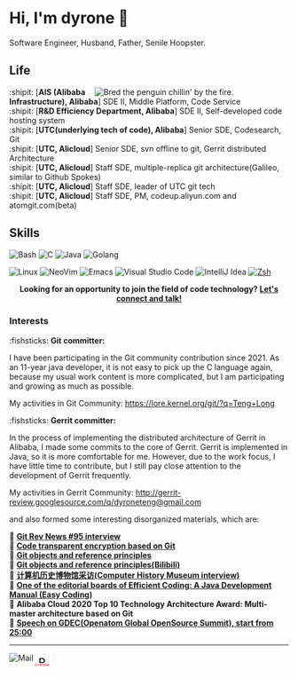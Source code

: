 # Hi, I'm dyrone :wave:

Software Engineer, Husband, Father, Senile Hoopster.

## Life

<img align="right" alt="Bred the penguin chillin' by the fire." width="350" src="img/Fire.gif" />

:shipit: [**AIS (Alibaba Infrastructure), Alibaba**] SDE II, Middle Platform, Code Service  
:shipit: [**R&D Efficiency Department, Alibaba**] SDE II, Self-developed code hosting system  
:shipit: [**UTC(underlying tech of code), Alibaba**] Senior SDE, Codesearch, Git  
:shipit: [**UTC, Alicloud**] Senior SDE, svn offline to git, Gerrit distributed Architecture  
:shipit: [**UTC, Alicloud**] Staff SDE, multiple-replica git architecture(Galileo, similar to Github Spokes)  
:shipit: [**UTC, Alicloud**] Staff SDE, leader of UTC git tech  
:shipit: [**UTC, Alicloud**] Staff SDE, PM, codeup.aliyun.com and atomgit.com(beta)


## Skills


![Bash](https://img.shields.io/badge/Bash-4EAA25?logo=gnubash&logoColor=white&style=for-the-badge)
![C](https://img.shields.io/badge/C-00AC47?logo=c&logoColor=white&style=for-the-badge)
![Java](https://img.shields.io/badge/Java-F8981D?logo=openjdk&logoColor=white&style=for-the-badge)
![Golang](https://img.shields.io/badge/Golang-00ADD8?logo=go&logoColor=white&style=for-the-badge)

![Linux](https://img.shields.io/badge/Linux-FCC624?logo=Linux&logoColor=black&style=for-the-badge)
![NeoVim](https://img.shields.io/badge/NeoVim-57A143?logo=neovim&logoColor=white&style=for-the-badge)
![Emacs](https://img.shields.io/badge/Emacs-B366F6?logo=gnuemacs&logoColor=white&style=for-the-badge)
![Visual Studio Code](https://img.shields.io/badge/VSCode-FF7143?logo=visualstudiocode&logoColor=white&style=for-the-badge)
![IntelliJ Idea](https://img.shields.io/badge/IDEA-007ACC?logo=intellijidea&logoColor=white&style=for-the-badge)
[![Zsh](https://img.shields.io/badge/Zsh-f15a24?style=for-the-badge)](https://ohmyz.sh)

<p align="center">
    <b>Looking for an opportunity to join the field of code technology?
        <a href="mailto: dyroneteng@gmail.com">Let's connect and talk!</a>
    </b>
</p>

### Interests

:fishsticks: **Git committer:** 

I have been participating in the Git community contribution since 2021. As an
11-year java developer, it is not easy to pick up the C language again, because
my usual work content is more complicated, but I am participating and growing as
much as possible.

My activities in Git Community: https://lore.kernel.org/git/?q=Teng+Long

:fishsticks: **Gerrit committer:**

In the process of implementing the distributed architecture of Gerrit in
Alibaba, I made some commits to the core of Gerrit. Gerrit is implemented in
Java, so it is more comfortable for me. However, due to the work focus, I have
little time to contribute, but I still pay close attention to the development of
Gerrit frequently.

My activities in Gerrit Community: http://gerrit-review.googlesource.com/q/dyroneteng@gmail.com

and also formed some interesting disorganized materials, which are:

:ice_cream: [**Git Rev News #95 interview**](https://git.github.io/rev_news/2023/01/31/edition-95/ "Git Rev News #95 interview")  
:ice_cream: [**Code transparent encryption based on Git**](https://mp.weixin.qq.com/s/i5oHyDz-UiFdYXTku8cGLw)  
:ice_cream: [**Git objects and reference principles**](https://mp.weixin.qq.com/s/UTETcreecYfotJzlR1fAkw)  
:ice_cream: [**Git objects and reference principles(Bilibili)**](https://www.bilibili.com/video/BV1a44y1b7tm)  
:ice_cream: [**计算机历史博物馆采访(Computer History Museum interview)**](https://www.xiaoyuzhoufm.com/episode/63ea3205e99bdef7d39ea6d8)  
:ice_cream: [**One of the editorial boards of Efficient Coding: A Java Development Manual (Easy Coding)**](https://github.com/alibaba/p3c/blob/master/Java%E5%BC%80%E5%8F%91%E6%89%8B%E5%86%8C(%E9%BB%84%E5%B1%B1%E7%89%88).pdf)  
:ice_cream: **Alibaba Cloud 2020 Top 10 Technology Architecture Award: Multi-master architecture based on Git**  
:ice_cream: [**Speech on GDEC(Openatom Global OpenSource Summit), start from 25:00**](https://gongyi.cctv.com/2023/06/12/VIDEpugJe9GosEPc5NJ8uYXJ230612.shtml) 

---

<!--<a href="https://novakcgx.me">
    <img height="32" align="left" alt="Website" src="img/icons/personal.png" />
</a>-->

<a href="mailto:dyroneteng@gmail.com">
    <img height="32" align="left" alt="Mail" src="img/icons/gmail.png" />
</a>
<a href="https://dyrone.github.io/">
    <img height="32" align="left" alt="Mail" src="img/icons/dyrone.png" />
</a>

